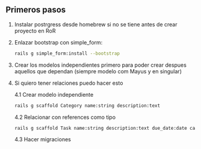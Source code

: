 ## Primeros pasos

1. Instalar postrgress desde homebrew si no se tiene antes de crear proyecto en RoR

2. Enlazar bootstrap con simple_form:

   ```zsh
   rails g simple_form:install --bootstrap
   ```

3. Crear los modelos independientes primero para poder crear despues aquellos que dependan (siempre modelo com Mayus y en singular)

4. Si quiero tener relaciones puedo hacer esto

   4.1 Crear modelo independiente

   ```zsh
   rails g scaffold Category name:string description:text
   ```

   4.2 Relacionar con references como tipo

   ```zsh
   rails g scaffold Task name:string description:text due_date:date category:references
   ```

   4.3 Hacer migraciones
